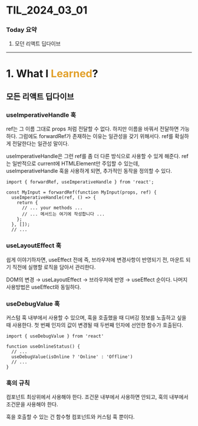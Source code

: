 # TIL_2024_03_01

### Today 요약

1. 모던 리액트 딥다이브

---

# 1. What I <span style="color: #e2a029">Learned</span>?

## 모든 리액트 딥다이브

### useImperativeHandle 훅

ref는 그 이름 그대로 props 처럼 전달할 수 없다. 하지만 이름을 바꿔서 전달하면 가능하다. 그럼에도 forwardRef가 존재하는 이유는 일관성을 갖기 위해서다. ref를 확실하게 전달한다는 일관성 말이다.

useImperativeHandle은 그런 ref를 좀 더 다른 방식으로 사용할 수 있게 해준다. ref는 일반적으로 current에 HTMLElement만 주입할 수 있는데, useImperativeHandle 훅을 사용하게 되면, 추가적인 동작을 정의할 수 있다.

```tsx
import { forwardRef, useImperativeHandle } from 'react';

const MyInput = forwardRef(function MyInput(props, ref) {
  useImperativeHandle(ref, () => {
    return {
      // ... your methods ...
      // ... 메서드는 여기에 작성합니다 ...
    };
  }, []);
  // ...
```

### useLayoutEffect 훅

쉽게 이야기하자면, useEffect 전에 즉, 브라우저에 변경사항이 반영되기 전, 마운트 되기 직전에 실행할 로직을 담아서 관리한다.

DOM의 변경 → useLayoutEffect → 브라우저에 반영 → useEffect 순이다. 나머지 사용방법은 useEffect와 동일하다.

### useDebugValue 훅

커스텀 훅 내부에서 사용할 수 있으며, 훅을 호출했을 때 디버깅 정보를 노출하고 싶을 때 사용한다. 첫 번째 인자의 값이 변경될 때 두번째 인자에 선언한 함수가 호출된다.

```tsx
import { useDebugValue } from 'react'

function useOnlineStatus() {
  // ...
  useDebugValue(isOnline ? 'Online' : 'Offline')
  // ...
}
```

### 훅의 규칙

컴포넌트 최상위에서 사용해야 한다. 조건문 내부에서 사용하면 안되고, 훅의 내부에서 조건문을 사용해야 한다.

훅을 호출할 수 있는 건 함수형 컴포넌트와 커스텀 훅 뿐이다.
